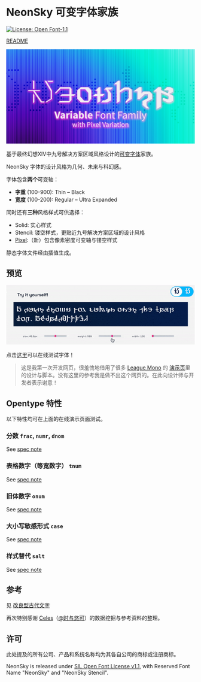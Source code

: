 # NeonSky 可变字体家族
 [![License: Open Font-1.1](https://img.shields.io/badge/License-OFL_1.1-lightgreen.svg)](https://opensource.org/licenses/OFL-1.1)

[README](README.md)

 ![repo](preview/repo.png)

基于最终幻想XIV中九号解决方案区域风格设计的[可变字体](https://web.dev/variable-fonts/)家族。

NeonSky 字体的设计风格为几何、未来与科幻感。

字体包含**两个**可变轴：

- **字重** (100-900): Thin – Black
- **宽度** (100-200): Regular – Ultra Expanded

同时还有**三种**风格样式可供选择：

- Solid: 实心样式
- Stencil: 镂空样式，更贴近九号解决方案区域的设计风格
- [Pixel](https://github.com/karaipsum/NeonSky-Font/releases/tag/v1.010-p):（新）包含像素密度可变轴与镂空样式

静态字体文件经由插值生成。

## 预览

![Interactive Demo Animated Image](https://raw.githubusercontent.com/karaipsum/NeonSky-Font/main/preview/InteractiveDemo.gif)

点击[这里](https://karaipsum.github.io/neonsky-demo-cn.html)可以在线测试字体！

> 这是我第一次开发网页，很羞愧地借用了很多 [League Mono](https://github.com/theleagueof/league-mono) 的 [演示页](https://demos.tyfromtheinternet.com/leaguemonovariable/)里的设计与脚本。没有这里的参考我是做不出这个网页的。在此向设计师与开发者表示谢意！

## Opentype 特性

以下特性均可在上面的在线演示页面测试。

### 分数 `frac`, `numr`, `dnom`

See [spec note](https://learn.microsoft.com/en-us/typography/opentype/spec/features_fj#frac)

### 表格数字（等宽数字） `tnum`

See [spec note](https://learn.microsoft.com/en-us/typography/opentype/spec/features_pt#tnum)

### 旧体数字 `onum`

See [spec note](https://learn.microsoft.com/en-us/typography/opentype/spec/features_ko#onum)

### 大小写敏感形式 `case`

See [spec note](https://learn.microsoft.com/en-us/typography/opentype/spec/features_ae#case)

### 样式替代 `salt`

See [spec note](https://learn.microsoft.com/en-us/typography/opentype/spec/features_pt#salt)

## 参考

见 [改良型古代文字](https://github.com/karaipsum/Postulated-Proto-Alphabet)

再次特别感谢 [Celes](https://club.huijiwiki.com/wiki/%E7%89%B9%E6%AE%8A:%E9%A9%BE%E9%A9%B6%E5%AE%A4#/user/45979/main)（[@时与悠可](https://weibo.com/u/3506214112)）的数据挖掘与参考资料的整理。

## 许可

此处提及的所有公司、产品和系统名称均为其各自公司的商标或注册商标。

NeonSky is released under [SIL Open Font License v1.1](https://openfontlicense.org/), with Reserved Font Name "NeonSky" and "NeonSky Stencil".
